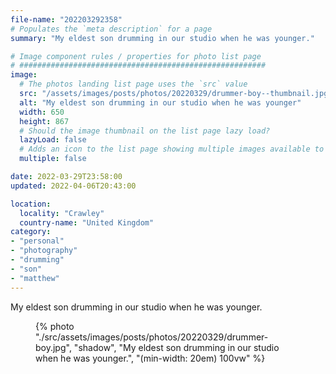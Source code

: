 ```yaml
---
file-name: "202203292358"
# Populates the `meta description` for a page
summary: "My eldest son drumming in our studio when he was younger."

# Image component rules / properties for photo list page
# #######################################################
image:
  # The photos landing list page uses the `src` value
  src: "/assets/images/posts/photos/20220329/drummer-boy--thumbnail.jpg"
  alt: "My eldest son drumming in our studio when he was younger"
  width: 650
  height: 867
  # Should the image thumbnail on the list page lazy load?
  lazyLoad: false
  # Adds an icon to the list page showing multiple images available to view on the post page
  multiple: false

date: 2022-03-29T23:58:00
updated: 2022-04-06T20:43:00

location:
  locality: "Crawley"
  country-name: "United Kingdom"
category:
- "personal"
- "photography"
- "drumming"
- "son"
- "matthew"
---
```


My eldest son drumming in our studio when he was younger.

<figure class="flow">
{% photo "./src/assets/images/posts/photos/20220329/drummer-boy.jpg", "shadow", "My eldest son drumming in our studio when he was younger.", "(min-width: 20em) 100vw" %}
</figure>
